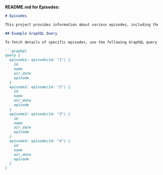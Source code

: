 
**README.md for Episodes:**

```markdown
# Episodes

This project provides information about various episodes, including their id, name, air_date, and episode code.

## Example GraphQL Query

To fetch details of specific episodes, use the following GraphQL query:

```graphql
query {
  episode1: episode(id: "1") {
    id
    name
    air_date
    episode
  }
  episode2: episode(id: "2") {
    id
    name
    air_date
    episode
  }
  episode3: episode(id: "3") {
    id
    name
    air_date
    episode
  }
  episode4: episode(id: "4") {
    id
    name
    air_date
    episode
  }
}
